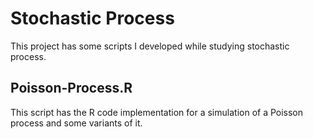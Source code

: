 # Stochastic Process
This project has some scripts I developed while studying stochastic process.

## Poisson-Process.R
This script has the R code implementation for a simulation of a Poisson process and some variants of it.
